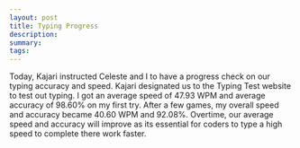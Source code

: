 ```yaml
---
layout: post
title: Typing Progress
description: 
summary: 
tags: 
---
```

  Today, Kajari instructed Celeste and I to have a progress check on our typing accuracy and speed. Kajari designated us to  the Typing Test website to test out typing. I got an average speed of 47.93 WPM and average accuracy of 98.60% on my first try. After a few games, my overall speed and accuracy became 40.60 WPM and 92.08%. Overtime, our average speed and accuracy will improve as its essential for coders to type a high speed to complete there work faster.
